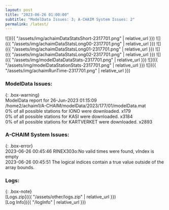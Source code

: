 ```yaml
---
layout: post
title: "2023-06-26 01:00:00"
subtitle: "ModelData Issues: 3; A-CHAIM System Issues: 2"
permalink: /latest/
---
```


![]({{ "/assets/img/achaimDataStatsShort-2317701.png" | relative_url }})
![]({{ "/assets/img/achaimDataStatsLong00-2317701.png" | relative_url }})
![]({{ "/assets/img/achaimDataStatsLong01-2317701.png" | relative_url }})
![]({{ "/assets/img/achaimDataStatsLong02-2317701.png" | relative_url }})
![]({{ "/assets/img/modelDataDataStats-2317701.png" | relative_url }})
![]({{ "/assets/img/modelDataStationStats-2317701.png" | relative_url }})
![]({{ "/assets/img/achaimRunTime-2317701.png" | relative_url }})


### ModelData Issues:  
  
{: .box-warning}  
 ModelData report for 26-Jun-2023 01:15:09   
 /home2/achaim1/A-CHAIM/modelData/2023/177/01/modelData.mat   
 0% of all possible stations for IONO were downloaded. x179   
 0% of all possible stations for KASI were downloaded. x3184   
 0% of all possible stations for KARTVERKET were downloaded. x2893   
  
### A-CHAIM System Issues:  
  
{: .box-error}  
2023-06-26 00:45:46 RINEX303o:No valid times were found, vIndex is empty  
2023-06-26 00:45:51 The logical indices contain a true value outside of the array bounds.  

### Logs:  
  
{: .box-note}  
[Logs.zip]({{ "/assets/other/logs.zip" | relative_url }})  
[Log Info]({{ "/logInfo" | relative_url }})  
